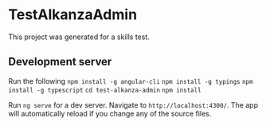 # TestAlkanzaAdmin

This project was generated for a skills test.

## Development server

Run the following
`npm install -g angular-cli`
`npm install -g typings`
`npm install -g typescript`
`cd test-alkanza-admin`
`npm install`

Run `ng serve` for a dev server. Navigate to `http://localhost:4300/`. The app will automatically reload if you change any of the source files.